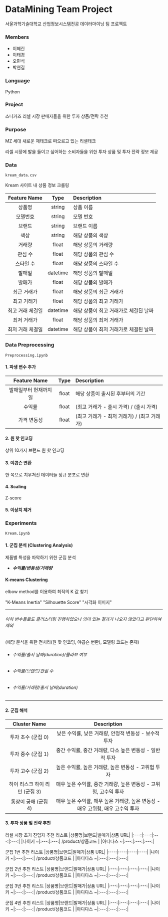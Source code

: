# DataMining Team Project 
서울과학기술대학교 산업정보시스템전공 데이터마이닝 팀 프로젝트

### Members
- 이혜린
- 이태경
- 오민석
- 박현길

### Language
Python 

### Project
스니커즈 리셀 시장 판매자들을 위한 투자 상품/전략 추천

### Purpose 
MZ 세대 새로운 재테크로 떠오르고 있는 리셀테크

리셀 시장에 발을 들이고 싶어하는 소비자들을 위한 투자 상품 및 투자 전략 정보 제공

### Data
````
kream_data.csv
````
Kream 사이트 내 상품 정보 크롤링

|Feature Name|Type|Description|
|:---:|:---:|:---|
|상품명|string|상품 이름|
|모델번호|string|모델 번호|
|브랜드|string|브랜드 이름|
|색상|string|해당 상품의 색상|
|거래량|float|해당 상품의 거래량|
|관심 수|float|해당 상품의 관심 수|
|스타일 수|float|해당 상품의 스타일 수|
|발매일|datetime|해당 상품의 발매일|
|발매가|float|해당 상품의 발매가|
|최근 거래가|float|해당 상품의 최근 거래가|
|최고 거래가|float|해당 상품의 최고 거래가|
|최고 거래 체결일|datetime|해당 상품이 최고 거래가로 체결된 날짜|
|최저 거래가|float|해당 상품의 최저 거래가|
|최저 거래 체결일|datetime|해당 상품이 최저 거래가로 체결된 날짜|

### Data Preprocessing

````
Preprocessing.ipynb
````

#### 1. 파생 변수 추가
|Feature Name|Type|Description|
|:---:|:---:|:---|
|발매일부터 현재까지 일|float|해당 상품이 출시된 후부터의 기간|
|수익률|float|(최고 거래가 - 출시 가격) / (출시 가격)|
|가격 변동성|float|(최고 거래가 - 최저 거래가) / (최고 거래가)|

#### 2. 원 핫 인코딩
상위 10가지 브랜드 원 핫 인코딩

#### 3. 야콥슨 변환
한 쪽으로 치우쳐진 데이터들 정규 분포로 변환

#### 4. Scaling
Z-score

#### 5. 이상치 제거

### Experiments

````
Kream.ipynb
````


#### 1. 군집 분석 (Clustering Analysis)
제품별 특성을 파악하기 위한 군집 분석


- ***수익률/변동성/거래량***
  
#### K-means Clustering
elbow method를 이용하여 최적의 K 값 찾기

"K-Means Inertia"
"Silhouette Score"
"시각화 이미지"


---
###### 이하 변수들로도 클러스터링 진행하였으나 의미 있는 결과가 나오지 않았다고 판단하여 제외 
(해당 분석을 위한 전처리(원 핫 인코딩, 야콥슨 변환), 모델링 코드는 존재)

- ###### 수익률/출시 날짜(duration)/콜라보 여부
  
- ###### 수익률/브랜드/관심 수
  
- ###### 수익률/거래량/출시 날짜(duration)
---

#### 2. 군집 해석
|Cluster Name|Description|
|:---:|:---:|
|투자 초수 (군집 0)|낮은 수익률, 낮은 거래량, 안정적 변동성 - 보수적 투자|
|투자 중수 (군집 1)|중간 수익률, 중간 거래량, 다소 높은 변동성 - 일반적 투자|
|투자 고수 (군집 2)|높은 수익률, 높은 거래량, 높은 변동성 - 고위험 투자|
|하이 리스크 하이 리턴 (군집 3)|매우 높은 수익률, 중간 거래량, 높은 변동성 - 고위험, 고수익 투자|
|통장이 궁해 (군집 4)|매우 높은 수익률, 매우 높은 거래량, 높은 변동성 - 매우 고위험, 매우 고수익 투자|

#### 3. 투자 상품 및 전략 추천 

리셀 시장 초기 진입자 추천 리스트
|상품명|브랜드|발매가|상품 URL|
|:---:|:---:|:---:|:---:|
|나이키 ~|:---:|:---:| /product/상품코드 |
|아디다스 ~|:---:|:---:|:---:|

군집 1번 추천 리스트
|상품명|브랜드|발매가|상품 URL|
|:---:|:---:|:---:|:---:|
|나이키 ~|:---:|:---:| /product/상품코드 |
|아디다스 ~|:---:|:---:|:---:|

군집 2번 추천 리스트
|상품명|브랜드|발매가|상품 URL|
|:---:|:---:|:---:|:---:|
|나이키 ~|:---:|:---:| /product/상품코드 |
|아디다스 ~|:---:|:---:|:---:|

군집 3번 추천 리스트
|상품명|브랜드|발매가|상품 URL|
|:---:|:---:|:---:|:---:|
|나이키 ~|:---:|:---:| /product/상품코드 |
|아디다스 ~|:---:|:---:|:---:|

군집 4번 추천 리스트
|상품명|브랜드|발매가|상품 URL|
|:---:|:---:|:---:|:---:|
|나이키 ~|:---:|:---:| /product/상품코드 |
|아디다스 ~|:---:|:---:|:---:|

